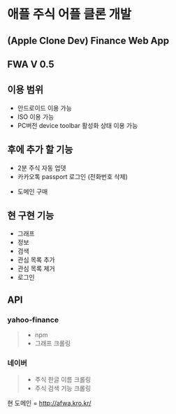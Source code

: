 # 애플 주식 어플 클론 개발

## (Apple Clone Dev) Finance Web App  
## FWA V 0.5  

## 이용 범위
- 안드로이드 이용 가능
- ISO 이용 가능
- PC버전 device toolbar 활성화 상태 이용 가능


## 후에 추가 할 기능
- 2분 주식 자동 업뎃
- 카카오톡 passport 로그인 (전화번호 삭제)  
  
* 도메인 구매


## 현 구현 기능
- 그래프
- 정보
- 검색
- 관심 목록 추가
- 관심 목록 제거
- 로그인


## API
### yahoo-finance
> - npm
> - 그래프 크롤링  
### 네이버
> - 주식 한글 이름 크롤링
> - 주식 검색 기능 크롤링

현 도메인 = http://afwa.kro.kr/  